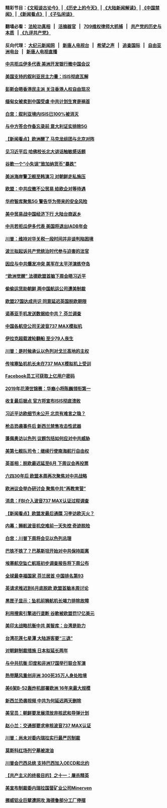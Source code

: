 #### 精彩节目：[《文昭谈古论今》](http://134.209.198.168/wenzhao) | [《历史上的今天》](http://134.209.198.168/today-in-history) | [《大陆新闻解读》](http://134.209.198.168/ntdtv-comedy) | [《中国禁闻》](http://134.209.198.168/ntdtv-news) | [《新闻看点》](http://134.209.198.168/news-insight) | [《子弘闲谈》](http://134.209.198.168/zihongxiantan/) 

  #### 翻墙必看： [法轮功真相](http://134.209.198.168:10000/videos/truth.html) &nbsp;&nbsp;|&nbsp;&nbsp; [活摘器官](http://134.209.198.168:10000/videos/res/Organs/) &nbsp;&nbsp;|&nbsp;&nbsp; [709维权律师大抓捕](http://134.209.198.168:10000/videos/709/) &nbsp;&nbsp;|&nbsp;&nbsp; [共产党的历史与本质](http://134.209.198.168:10000/videos/ccp.html) &nbsp;&nbsp;| [《九评共产党》](http://134.209.198.168:10000/videos/jiuping/) 

#### 反向代理： [大纪元新闻网](http://134.209.198.168:10080/) &nbsp;&nbsp;|&nbsp;&nbsp; [新唐人电视台](http://134.209.198.168:8000/) &nbsp;&nbsp;|&nbsp;&nbsp; [希望之声](http://134.209.198.168:8200/) &nbsp;&nbsp;|&nbsp;&nbsp; [追查国际](http://134.209.198.168:10010/) &nbsp;&nbsp;|&nbsp;&nbsp; [自由亚洲电台](http://134.209.198.168:9800/) &nbsp;&nbsp;|&nbsp;&nbsp; [新唐人电视直播](http://134.209.198.168/) 

#### [中共拒瓜伊多代表 美洲开发银行撤中国会议](../pages/nsc418/n11134822.md?t=03231536) 

#### [美国支持的叙利亚民主力量：ISIS彻底瓦解](../pages/nsc418/n11134630.md?t=03231536) 

#### [彭斯会晤香港民主派 关注香港人权自由现况](../pages/nsc418/n11134328.md?t=03231536) 

#### [缅甸女被卖到中国受虐 中共计划生育是祸首](../pages/nsc418/n11133069.md?t=03231536) 

#### [白宫：叙利亚境内ISIS已100%被消灭](../pages/nsc418/n11133647.md?t=03231536) 

#### [与中方签合作备忘录前 意大利证实排除5G](../pages/nsc418/n11133704.md?t=03231536) 

#### [【新闻看点】欧洲醒了 马克龙组团与北京对阵](../pages/nsc418/n11132722.md?t=03231536) 

#### [见习近平后 哈佛校长北大讲话触敏感话题](../pages/nsc418/n11133432.md?t=03231536) 

#### [谷歌一个“小失误”致加纳货币“暴跌”](../pages/nsc418/n11133430.md?t=03231536) 

#### [美派海岸警卫舰至韩演习 对朝鲜走私施压](../pages/nsc418/n11133254.md?t=03231536) 

#### [欧盟：中共应撤不公贸易 给欧企对等待遇](../pages/nsc418/n11133082.md?t=03231536) 

#### [华府智库聚焦5G 警告华为带来的安全风险](../pages/nsc418/n11133013.md?t=03231536) 

#### [美中贸易战中国经济下行 大陆台商返乡](../pages/nsc418/n11132887.md?t=03231536) 

#### [中共若拒瓜伊多代表 美国将退出IADB年会](../pages/nsc418/n11132332.md?t=03231536) 

#### [川普：维持对华关税一段时间并非谈判陷困境](../pages/nsc418/n11132531.md?t=03231536) 

#### [波兰拟起诉共产党统治时代参与迫害的法官](../pages/nsc418/n11131918.md?t=03231536) 

#### [因应与中共爆发冲突 美军在太平洋演练夺岛](../pages/nsc418/n11132095.md?t=03231536) 

#### [“欧洲觉醒” 法德欧盟首脑下周会晤习近平](../pages/nsc418/n11131509.md?t=03231536) 

#### [偷偷运货助朝鲜 两中国航运公司遭美制裁](../pages/nsc418/n11130664.md?t=03231536) 

#### [欧盟27国达成共识 同意延迟英国脱欧期限](../pages/nsc418/n11130453.md?t=03231536) 

#### [诺基亚手机发送数据给中共？ 芬兰调查](../pages/nsc418/n11130628.md?t=03231536) 

#### [中国各航空公司无波音737 MAX模拟机](../pages/nsc418/n11130573.md?t=03231536) 

#### [伊拉克超载渡轮翻船 至少79人丧生](../pages/nsc418/n11130641.md?t=03231536) 

#### [川普：是时候承认以色列对戈兰高地的主权](../pages/nsc418/n11130543.md?t=03231536) 

#### [传埃塞坠机机长未在737 MAX模拟机上受训](../pages/nsc418/n11130401.md?t=03231536) 

#### [Facebook员工可获取上亿用户密码](../pages/nsc418/n11130527.md?t=03231536) 

#### [2019年花滑世锦赛：华裔小将陈巍领衔第一](../pages/nsc418/n11130389.md?t=03231536) 

#### [收复最后据点 官方将宣布ISIS彻底溃败](../pages/nsc418/n11130459.md?t=03231536) 

#### [习近平访欧细节未公开 北京有难言之隐？](../pages/nsc418/n11129987.md?t=03231536) 

#### [枪击恐袭事件后 新西兰禁售攻击性武器](../pages/nsc418/n11130144.md?t=03231536) 

#### [蓬佩奥访以色列 议题包括如何应对中共威胁](../pages/nsc418/n11129233.md?t=03231536) 

#### [美第七舰队司令：继续行使南海航行自由权](../pages/nsc418/n11128911.md?t=03231536) 

#### [英首相：脱欧最迟延至6月 下周议会再投票](../pages/nsc418/n11128708.md?t=03231536) 

#### [六四30年后 欧盟本周再次聚焦对中共战略](../pages/nsc418/n11128165.md?t=03231536) 

#### [欧洲议会举办研讨会 聚焦中共“再教育营”](../pages/nsc418/n11127927.md?t=03231536) 

#### [消息：FBI介入波音737 MAX认证过程调查](../pages/nsc418/n11127985.md?t=03231536) 

#### [【新闻看点】欧盟发最后通牒 习李访欧灭火？](../pages/nsc418/n11127586.md?t=03231536) 

#### [内幕：狮航波音机空难前一天失控 奇迹脱险](../pages/nsc418/n11127559.md?t=03231536) 

#### [白宫：川普下周将会见以色列总理](../pages/nsc418/n11127676.md?t=03231536) 

#### [巴铁不铁了？巴基斯坦开始对中共保持距离](../pages/nsc418/n11127539.md?t=03231536) 

#### [埃塞航空坠亡航班初步调查报告将下周公布](../pages/nsc418/n11127328.md?t=03231536) 

#### [全球最幸福国家 芬兰居首 中国排名第93](../pages/nsc418/n11127394.md?t=03231536) 

#### [英请求推迟到6月底脱欧 欧盟首脑本周讨论](../pages/nsc418/n11127308.md?t=03231536) 

#### [黑匣子显示：坠机前狮航机长竭力排除故障](../pages/nsc418/n11127297.md?t=03231536) 

#### [利用搜索引擎进行垄断 谷歌被欧盟罚17亿美元](../pages/nsc418/n11127294.md?t=03231536) 

#### [美印太战略抗衡中共 美智库：台湾是助力](../pages/nsc418/n11126970.md?t=03231536) 

#### [台湾花莲七星潭 大陆游客要“三退”](../pages/nsc418/n11124731.md?t=03231536) 

#### [对朝鲜制裁措施 日本拟延长两年](../pages/nsc418/n11126935.md?t=03231536) 

#### [与中共抗衡 印度和非洲17国举行联合军演](../pages/nsc418/n11126680.md?t=03231536) 

#### [热带飓风重创非洲 300死35万人身处险境](../pages/nsc418/n11126617.md?t=03231536) 

#### [美6架B-52轰炸机部署欧洲 16年来最大规模](../pages/nsc418/n11126396.md?t=03231536) 

#### [新西兰恐袭视频 中共为何延迟两天删除](../pages/nsc418/n11125623.md?t=03231536) 

#### [美官员：朝鲜要发展须放弃核武和导弹计划](../pages/nsc418/n11125592.md?t=03231536) 

#### [赵小兰：交通部要求审核波音737 MAX认证](../pages/nsc418/n11125495.md?t=03231536) 

#### [川普：尚未对委内瑞拉实行最严厉制裁](../pages/nsc418/n11125364.md?t=03231536) 

#### [莫斯科红场列宁墓被泼油](../pages/nsc418/n11125458.md?t=03231536) 

#### [川普会巴西总统 支持巴西加入OECD和北约](../pages/nsc418/n11125224.md?t=03231536) 

#### [【共产主义的终极目的】之十一：屠杀精英](../pages/nsc418/n11118442.md?t=03231536) 

#### [美宣布制裁委内瑞拉国营矿业公司Minerven](../pages/nsc418/n11124750.md?t=03231536) 

#### [挪威铝业巨擘遭网攻 海德鲁部分工厂停摆](../pages/nsc418/n11124891.md?t=03231536) 

